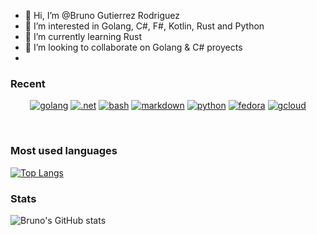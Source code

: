 - 👋 Hi, I’m @Bruno Gutierrez Rodriguez
- 👀 I’m interested in Golang, C#, F#, Kotlin, Rust and Python
- 🌱 I’m currently learning Rust
- 💞️ I’m looking to collaborate on Golang & C# proyects
- 
### Recent
<p align="center">
	<a href="https://github.com/bruno5200"><img src="https://img.shields.io/badge/Go-00ADD8?style=for-the-badge&logo=go&logoColor=white" alt="golang"></a>
	<a href="https://github.com/bruno5200"><img src="https://img.shields.io/badge/.NET-5C2D91?style=for-the-badge&logo=.net&logoColor=white" alt =".net"></a>
	<a href="https://github.com/bruno5200"><img src="https://img.shields.io/badge/Shell_Script-121011?style=for-the-badge&logo=gnu-bash&logoColor=white" alt="bash"></a>
	<a href="https://github.com/bruno5200"><img src="https://img.shields.io/badge/Markdown-000000?style=for-the-badge&logo=markdown&logoColor=white" alt="markdown"></a>
	<a href="https://github.com/bruno5200"><img src="https://img.shields.io/badge/Python-14354C?style=for-the-badge&logo=python&logoColor=white" alt="python"></a>
	<a href="https://github.com/bruno5200"><img src="https://img.shields.io/badge/Fedora-294172?style=for-the-badge&logo=fedora&logoColor=white" alt="fedora"></a>
	<a href="https://github.com/bruno5200"><img src="https://img.shields.io/badge/Google_Cloud-4285F4?style=for-the-badge&logo=google-cloud&logoColor=white" alt="gcloud"></a>
</p><br>

### 

### Most used languages
[![Top Langs](https://github-readme-stats.vercel.app/api/top-langs/?username=Bruno5200&layout=compact&theme=github_dark&show_icons=true)](https://github.com/bruno5200/github-readme-stats)

### Stats
![Bruno's GitHub stats](https://github-readme-stats.vercel.app/api?username=bruno5200&count_private=true&show_icons=true&theme=github_dark)

<!--
**bruno5200/bruno5200** is a ✨ _special_ ✨ repository because its `README.md` (this file) appears on your GitHub profile.

Here are some ideas to get you started:

- 🔭 I’m currently working on ...
- 🌱 I’m currently learning ...
- 👯 I’m looking to collaborate on ...
- 🤔 I’m looking for help with ...
- 💬 Ask me about ...
- 📫 How to reach me: ...
- 😄 Pronouns: ...
- ⚡ Fun fact: ...
-->
